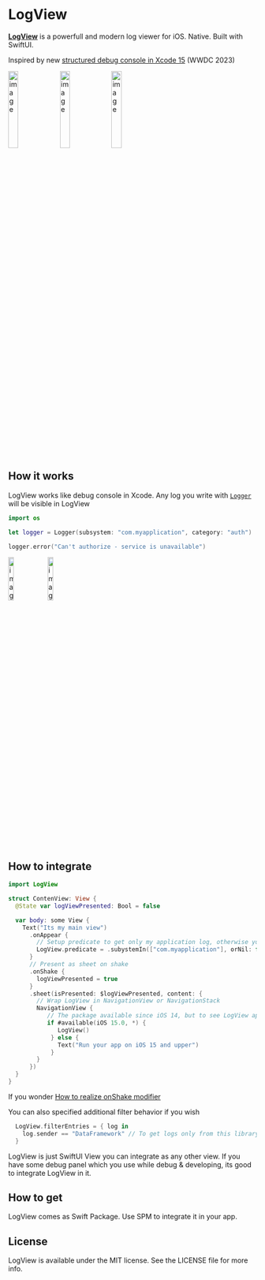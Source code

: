 # LogView

[**LogView**]([https://kean.blog/pulse/home](https://github.com/alexejn/LogView)) is a powerfull and modern log viewer for iOS. Native. Built with SwiftUI.

Inspired by new [structured debug console in Xcode 15](https://developer.apple.com/videos/play/wwdc2023/10226/) (WWDC 2023)

<img width=20% alt="image" src="https://github.com/alexejn/LogView/assets/19667729/3482113d-6131-4e76-93ac-661ecb3b4665">
<img width=20% alt="image" src="https://github.com/alexejn/LogView/assets/19667729/c2645bdd-1173-4410-b693-c7b3f33d8c05">
<img width=20% alt="image" src="https://github.com/alexejn/LogView/assets/19667729/d5de6c7a-593c-4df2-a718-a210e88068ef">

## How it works

LogView works like debug console in Xcode. Any log you write with [`Logger`](https://developer.apple.com/documentation/os/logger) will be visible in LogView
```swift
import os 

let logger = Logger(subsystem: "com.myapplication", category: "auth")

logger.error("Can't authorize - service is unavailable")

```
<img width=15% alt="image" src="https://github.com/alexejn/LogView/assets/19667729/39cf7bea-a265-4bcb-93b4-a6f10fea5500">
<img width=15% alt="image" src="https://github.com/alexejn/LogView/assets/19667729/3131f886-1884-48bc-a671-d0d3f6048c60">

## How to integrate

```swift
import LogView

struct ContenView: View {
  @State var logViewPresented: Bool = false

  var body: some View {
    Text("Its my main view")
      .onAppear {
        // Setup predicate to get only my application log, otherwise you get tons of apple system logs
        LogView.predicate = .subystemIn(["com.myapplication"], orNil: false)
      }
      // Present as sheet on shake
      .onShake { 
        logViewPresented = true
      }
      .sheet(isPresented: $logViewPresented, content: {
        // Wrap LogView in NavigationView or NavigationStack
        NavigationView { 
           // The package available since iOS 14, but to see LogView app should be run on iOS 15 and upper 
           if #available(iOS 15.0, *) {
              LogView()
            } else {
              Text("Run your app on iOS 15 and upper")
            }
        }
      })
  }
}

```
If you wonder [How to realize onShake modifier](https://www.hackingwithswift.com/quick-start/swiftui/how-to-detect-shake-gestures)

You can also specified additional filter behavior if you wish
```swift
  LogView.filterEntries = { log in
    log.sender == "DataFramework" // To get logs only from this library
  }
```

LogView is just SwiftUI View you can integrate as any other view. If you have some debug panel which you use while debug & developing, its good to integrate LogView in it. 


## How to get

LogView comes as Swift Package. Use SPM to integrate it in your app. 


## License

LogView is available under the MIT license. See the LICENSE file for more info.
